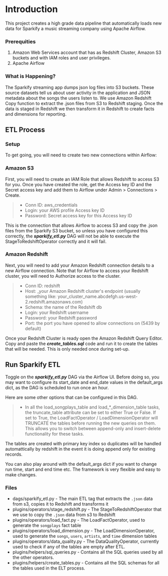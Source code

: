 # Introduction

This project creates a high grade data pipeline that automatically loads new data for Sparkify a music streaming company
using Apache Airflow. 

### Prerequities 

1. Amazon Web Services account that has as Redshift Cluster, Amazon S3 buckets and with IAM roles and user privileges.
2. Apache Airflow

### What is Happening?

The Sparkify streaming app dumps json log files into S3 buckets. These source datasets tell us about user activity in 
the application and JSON metadata about the songs the users listen to. We use Amazon Redshift Copy function to extract 
the .json files from S3 to Redshift staging. Once the data is staged in Redshift we then transform it in Redshift to 
create facts and dimensions for reporting.

## ETL Process
### Setup
To get going, you will need to create two new connections within Airflow:

### Amazon S3
First, you will need to create an IAM Role that allows Redshift to access S3 for you. Once you have created the role, 
get the Access key ID and the Secret access key and add them to Airflow under Admin > Connections > Create.

>- Conn ID: aws_credentials
>- Login: your AWS profile Access key ID 
>- Password: Secret access key for this Access key ID

This is the connection that allows Airflow to access S3 and copy the .json files from the Sparkify S3 bucket, so 
unless you have configured this correctly, the ***sparkify_etl.py*** DAG will not be able to execute 
the StageToRedshiftOperator correctly and it will fail.

### Amazon Redshift
Next, you will need to add your Amazon Redshift connection details to a new Airflow connection. Note that for Airflow 
to access your Redshift cluster, you will need to Authorize access to the cluster.

>- Conn ID: redshift
>- Host: _your Amazon Redshift cluster's endpoint (usually something like: your_cluster_name.abcdefgh.us-west-2.redshift.amazonaws.com)
>- Schema: the name of the Redshift db
>- Login: your Redshift username
>- Password: your Redshift password
>- Port: the port you have opened to allow connections on (5439 by default)

Once your Redshift Cluster is ready open the Amazon Redshift Query Editor. Copy and paste the ***create_tables.sql*** code 
and run it to create the tables that will be needed. This is only needed once during set-up. 

## Run Sparkify ETL
Toggle on the ***sparkify_etl.py*** DAG via the Airflow UI. 
Before doing so, you may want to configure its start_date and end_date values in the default_args dict, as the DAG is 
scheduled to run once an hour.

Here are some other options that can be configured in this DAG.

>- In all the load_songplays_table and load_*_dimension_table tasks, the truncate_table attribute can be set to either True or False. 
> If set to True, the LoadFactOperator / LoadDimensionOperator will TRUNCATE the tables before running the new queries on them. 
   > This allows you to switch between append-only and insert-delete functionality for these tasks.

The tables are created with primary key index so duplicates will be handled automattically by redshift in the event it is
doing append only for existing records.

You can also play around with the default_args dict if you want to change run time, start and end time etc. The framework 
is very flexible and easy to make changes.
   
### Files
- dags/sparkify_etl.py - The main ETL tag that extracts the `.json` data from s3, copies it to Redshift and transforms it
- plugins/operators/stage_redshift.py - The StageToRedshiftOperator that we use to copy the `.json` data from s3 to Redshift
- plugins/operators/load_fact.py - The LoadFactOperator, used to generate the `songplays` fact table
- plugins/operators/load_dimension.py - The LoadDimensionOperator, used to generate the `songs`, `users`, `artists`, and `time` dimension tables
- plugins/operators/data_quality.py - The DataQualityOperator, currently used to check if any of the tables are empty after ETL. 
- plugins/helpers/sql_queries.py - Contains all the SQL queries used by all the other operators.
- plugins/helpers/create_tables.py - Contains all the SQL schemas for all the tables used in the ELT process.
